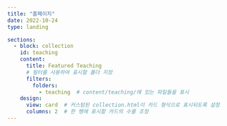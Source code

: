 ```yaml
---
title: "홈페이지"
date: 2022-10-24
type: landing

sections:
  - block: collection
    id: teaching
    content:
      title: Featured Teaching
      # 필터를 사용하여 표시할 폴더 지정
      filters:
        folders:
          - teaching  # content/teaching/에 있는 파일들을 표시
    design:
      view: card  # 커스텀된 collection.html이 카드 형식으로 표시되도록 설정
      columns: 2  # 한 행에 표시할 카드의 수를 조정
---
```

